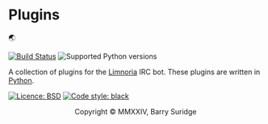 # Plugins

:earth_asia:

[![Build Status](https://app.travis-ci.com/Alcheri/Plugins.svg?branch=master)](https://app.travis-ci.com/Alcheri/Plugins)
![Supported Python versions](https://img.shields.io/badge/3.9%2C%203.10%2C%203.11%2C%203.12-blue.svg)

A collection of plugins for the [Limnoria](https://github.com/ProgVal/Limnoria) IRC bot.
These plugins are written in [Python](https://www.python.org/).

[![Licence: BSD](https://img.shields.io/badge/license-BSD-green)](https://github.com/Alcheri/Plugins/blob/master/LICENCE.md) [![Code style: black](https://img.shields.io/badge/code%20style-black-black)](https://github.com/psf/black)

<p align="center">Copyright © MMXXIV, Barry Suridge</p>
